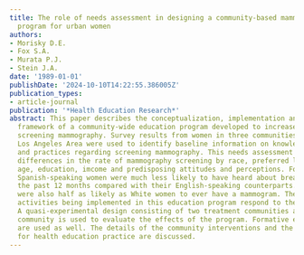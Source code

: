 ```yaml
---
title: The role of needs assessment in designing a community-based mammography education
  program for urban women
authors:
- Morisky D.E.
- Fox S.A.
- Murata P.J.
- Stein J.A.
date: '1989-01-01'
publishDate: '2024-10-10T14:22:55.386005Z'
publication_types:
- article-journal
publication: '*Health Education Research*'
abstract: This paper describes the conceptualization, implementation and evaluation
  framework of a community-wide education program developed to increase the use of
  screening mammography. Survey results from women in three communities in the Greater
  Los Angeles Area were used to identify baseline information on knowledge, beliefs
  and practices regarding screening mammography. This needs assessment indicated significant
  differences in the rate of mammography screening by race, preferred language, community,
  age, education, imcome and predisposing attitudes and perceptions. For instance,
  Spanish-speaking women were much less likely to have heard about breast cancer in
  the past 12 months compared with their English-speaking counterparts. Hispanic women
  were also half as likely as White women to ever have a mammogram. The intervention
  activities being implemented in this education program respond to the various findings.
  A quasi-experimental design consisting of two treatment communities and one control
  community is used to evaluate the effects of the program. Formative evaluation methods
  are used as well. The details of the community interventions and the implications
  for health education practice are discussed.
---
```

